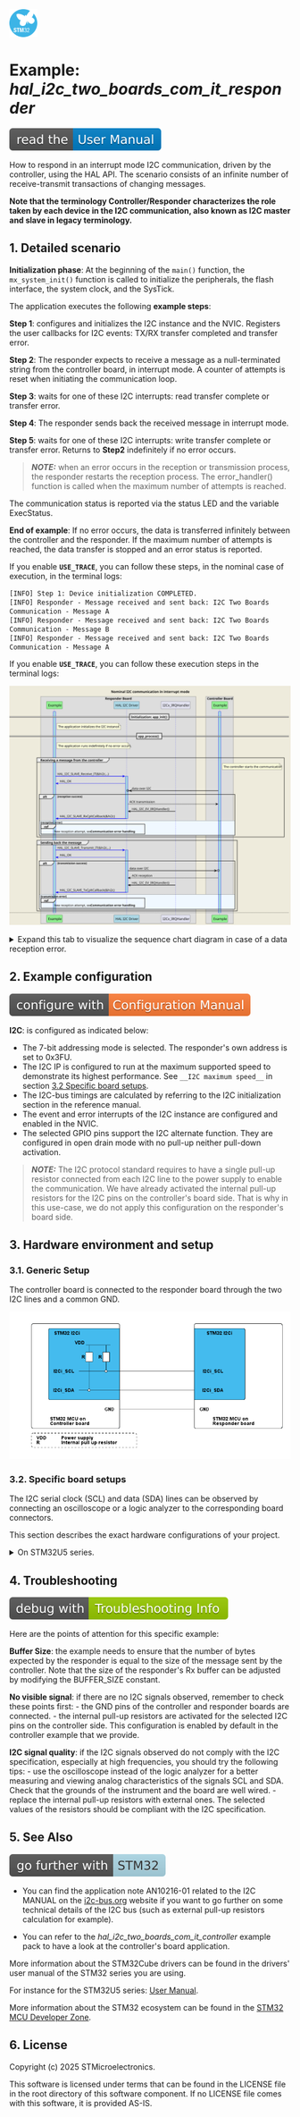 <img src="doc/subbrand-stm32.svg" width="50" alt="STM32 Subbrand Logo"/>

# __Example: *hal_i2c_two_boards_com_it_responder*__

[![User Manual](doc/read_the-UM.svg)](https://dev.st.com/stm32cube-docs/examples/latest/ "Online documentation.")

How to respond in an interrupt mode I2C communication, driven by the controller, using the HAL API.
The scenario consists of an infinite number of receive-transmit transactions of changing messages.

**Note that the terminology Controller/Responder characterizes the role taken by each device in the I2C communication, also known as I2C master and slave in legacy terminology.**


## __1. Detailed scenario__

__Initialization phase__: At the beginning of the `main()` function, the `mx_system_init()` function is called to initialize the peripherals, the flash interface, the system clock, and the SysTick.

The application executes the following __example steps__:

__Step 1__: configures and initializes the I2C instance and the NVIC.
              Registers the user callbacks for I2C events: TX/RX transfer completed and transfer error.

__Step 2__: The responder expects to receive a message as a null-terminated string from the controller board, in interrupt mode. A counter of attempts is reset when initiating the communication loop.

__Step 3__: waits for one of these I2C interrupts: read transfer complete or transfer error.

__Step 4__: The responder sends back the received message in interrupt mode.

__Step 5__: waits for one of these I2C interrupts: write transfer complete or transfer error.
              Returns to __Step2__ indefinitely if no error occurs.

> **_NOTE:_** when an error occurs in the reception or transmission process, the responder restarts the reception process. The error_handler() function is called when the maximum number of attempts is reached.

The communication status is reported via the status LED and the variable ExecStatus.

__End of example__: If no error occurs, the data is transferred infinitely between the controller and the responder. If the maximum number of attempts is reached, the data transfer is stopped and an error status is reported.


If you enable **`USE_TRACE`**, you can follow these steps, in the nominal case of execution, in the terminal logs:

```text
[INFO] Step 1: Device initialization COMPLETED.
[INFO] Responder - Message received and sent back: I2C Two Boards Communication - Message A
[INFO] Responder - Message received and sent back: I2C Two Boards Communication - Message B
[INFO] Responder - Message received and sent back: I2C Two Boards Communication - Message A
```


If you enable **`USE_TRACE`**, you can follow these execution steps in the terminal logs:

![i2C-two-boards-com-it_NominalCase](doc/i2C-two-boards-com-it_NominalCase.svg)

<details>
<summary> Expand this tab to visualize the sequence chart diagram in case of a data reception error. </summary>

![i2C-two-boards-com-it_AttemptsMechanism](doc/i2C-two-boards-com-it_AttemptsMechanism.svg)

</details>


## __2. Example configuration__

[![Configuration Manual](doc/configure_with-ConfigurationMa.svg)](https://dev.st.com/stm32cube-docs/examples/latest/#:~:text=config "An offline version is also available in the STM32Cube firmware package.")

__I2C__: is configured as indicated below:

- The 7-bit addressing mode is selected. The responder's own address is set to 0x3FU.
- The I2C IP is configured to run at the maximum supported speed to demonstrate its highest performance.
  See `__I2C maximum speed__` in section [3.2 Specific board setups](#32-specific-board-setups).
- The I2C-bus timings are calculated by referring to the I2C initialization section in the reference manual.
- The event and error interrupts of the I2C instance are configured and enabled in the NVIC.
- The selected GPIO pins support the I2C alternate function. They are configured in open drain mode with no pull-up neither pull-down activation.

> **_NOTE:_** The I2C protocol standard requires to have a single pull-up resistor connected from each I2C line to the power supply to enable the communication.
> We have already activated the internal pull-up resistors for the I2C pins on the controller's board side. That is why in this use-case, we do not apply this configuration on the responder's board side.


## __3. Hardware environment and setup__

### __3.1. Generic Setup__

The controller board is connected to the responder board through the two I2C lines and a common GND.

<!--
@startuml
@startditaa{doc/generic_hardware_setup.png} -E -S
    /-------------------------\                     /-------------------------\
    |    /--------------------+                     +--------------\          |
    |    |STM32 I2Ci          |                     |  STM32 I2Ci  |          |
    |    |                    |                     |              |          |
    |    |      VDD _________ |                     |              |          |
    |    |           |    |   |                     |              |          |
    |    |          +++  +++  |                     |              |          |
    |    |         R| | R| |  |                     |              |          |
    |    |          +++  +++  |                     |              |          |
    |    |           |    |   |                     |              |          |
    |    |I2Ci_SCL---+----*---+---------------------+ I2Ci_SCL     |          |
    |    |           |        |                     |              |          |
    |    |           |   c4BE |                     |              |          |
    |    |           |        |                     |              |          |
    |    |I2Ci_SDA---*--------+---------------------+ I2Ci_SDA     |          |
    |    |               c4BE |                     |       c4BE   |          |
    |    \--------------------+                     +--------------/          |
    |                         |                     |                         |
    |                     GND +---------------------+ GND                     |
    |                         |                     |                         |
    |     STM32 MCU on        |                     |     STM32 MCU on        |
    |     Controller board    |                     |     Responder board     |
    \-------------------------/                     \-------------------------/

    /------------------------------\
    | VDD:  Power supply           |
    | R: Internal pull up resistor |
    \-=----------------------------+

@endditaa
@endumldd
-->

![generic_hardware_setup](doc/generic_hardware_setup.png)

### __3.2. Specific board setups__

The I2C serial clock (SCL) and data (SDA) lines can be observed by connecting an oscilloscope or a logic analyzer to the corresponding board connectors.

This section describes the exact hardware configurations of your project.

<details>
<summary>On STM32U5 series.</summary>

  <details>
  <summary>I2C maximum speed</summary>

The maximum speed configured for these series is 1MHz.
  </details>
  <details>
  <summary>On board B-U585I-IOT02A.</summary>

  | Board connector | MCU pin | Signal name | ARDUINO <br> connector pin |
  | :-------------: | :-----: | :---------: | :------------------------: |
  |     CN13-10     |   PB8   |  I2C1_SCL   |  ARDUINO CONNECTOR - D15   |
  |     CN13-9      |   PB9   |  I2C1_SDA   |  ARDUINO CONNECTOR - D14   |

  </details>
  <details>
  <summary>On board NUCLEO-U575ZI-Q.</summary>

  | Board connector | MCU pin | Signal name | ARDUINO <br> connector pin |
  | :-------------: | :-----: | :---------: | :------------------------: |
  |      CN7-2      |   PB8   |  I2C1_SCL   |  ARDUINO CONNECTOR - D15   |
  |      CN7-4      |   PB9   |  I2C1_SDA   |  ARDUINO CONNECTOR - D14   |
  </details>
</details>

## __4. Troubleshooting__

[![Troubleshooting](doc/debug_with-Troubleshooting.svg)](https://dev.st.com/stm32cube-docs/examples/latest/#:~:text=Troubleshooting "An offline version is also available in the STM32Cube firmware package.")

Here are the points of attention for this specific example:

  __Buffer Size__: the example needs to ensure that the number of bytes expected by the responder is equal to the size of the message sent by the controller. Note that the size of the responder's Rx buffer can be adjusted by modifying the BUFFER_SIZE constant.

  __No visible signal__: if there are no I2C signals observed, remember to check these points first:
     - the GND pins of the controller and responder boards are connected.
     - the internal pull-up resistors are activated for the selected I2C pins on the controller side. This configuration is enabled by default in the controller example that we provide.

  __I2C signal quality__: if the I2C signals observed do not comply with the I2C specification, especially at high frequencies, you should try the following tips:
     - use the oscilloscope instead of the logic analyzer for a better measuring and viewing analog characteristics of the signals SCL and SDA. Check that the grounds of the instrument and the board are well wired.
     - replace the internal pull-up resistors with external ones. The selected values of the resistors should be compliant with the I2C specification.


## __5. See Also__

[![SeeAlso](doc/go_further_with-STM32.svg)](https://dev.st.com/stm32cube-docs/examples/latest/#:~:text=See%20Also "An offline version is also available in the STM32Cube firmware package.")

- You can find the application note AN10216-01 related to the I2C MANUAL on the [i2c-bus.org](https://www.i2c-bus.org/specification/) website if you want to go further on some technical details of the I2C bus (such as external pull-up resistors calculation for example).

- You can refer to the *hal_i2c_two_boards_com_it_controller* example pack to have a look at the controller's board application.

More information about the STM32Cube drivers can be found in the drivers' user manual of the STM32 series you are using.

For instance for the STM32U5 series: [User Manual](https://www.st.com/resource/en/user_manual/dm00813340-.pdf).

More information about the STM32 ecosystem can be found in the [STM32 MCU Developer Zone](https://www.st.com/content/st_com/en/stm32-mcu-developer-zone.html).


## __6. License__

Copyright (c) 2025 STMicroelectronics.

This software is licensed under terms that can be found in the LICENSE file in the root directory
of this software component.
If no LICENSE file comes with this software, it is provided AS-IS.
